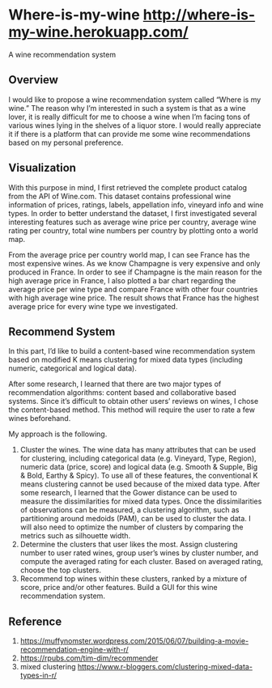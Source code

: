 # Where-is-my-wine http://where-is-my-wine.herokuapp.com/
A wine recommendation system

## Overview

I would like to propose a wine recommendation system called “Where is my wine.” The reason why I’m interested in such a system is that as a wine lover, it is really difficult for me to choose a wine when I’m facing tons of various wines lying in the shelves of a liquor store. I would really appreciate it if there is a platform that can provide me some wine recommendations based on my personal preference.

## Visualization

With this purpose in mind, I first retrieved the complete product catalog from the API of Wine.com. This dataset contains professional wine information of prices, ratings, labels, appellation info, vineyard info and wine types. In order to better understand the dataset, I first investigated several interesting features such as average wine price per country, average wine rating per country, total wine numbers per country by plotting onto a world map.

From the average price per country world map, I can see France has the most expensive wines. As we know Champagne is very expensive and only produced in France. In order to see if Champagne is the main reason for the high average price in France, I also plotted a bar chart regarding the average price per wine type and compare France with other four countries with high average wine price. The result shows that France has the highest average price for every wine type we investigated.

## Recommend System

In this part, I’d like to build a content-based wine recommendation system based on modified K means clustering for mixed data types (including numeric, categorical and logical data).

After some research, I learned that there are two major types of recommendation algorithms: content based and collaborative based systems. Since it’s difficult to obtain other users’ reviews on wines, I chose the content-based method. This method will require the user to rate a few wines beforehand. 

My approach is the following.
1.	Cluster the wines. The wine data has many attributes that can be used for clustering, including categorical data (e.g. Vineyard, Type, Region), numeric data (price, score) and logical data (e.g. Smooth & Supple, Big & Bold, Earthy & Spicy). To use all of these features, the conventional K means clustering cannot be used because of the mixed data type. After some research, I learned that the Gower distance can be used to measure the dissimilarities for mixed data types. Once the dissimilarities of observations can be measured, a clustering algorithm, such as partitioning around medoids (PAM), can be used to cluster the data. I will also need to optimize the number of clusters by comparing the metrics such as silhouette width. 
2.	Determine the clusters that user likes the most. Assign clustering number to user rated wines, group user’s wines by cluster number, and compute the averaged rating for each cluster. Based on averaged rating, choose the top clusters.
3.	Recommend top wines within these clusters, ranked by a mixture of score, price and/or other features. 
Build a GUI for this wine recommendation system.

## Reference

1. https://muffynomster.wordpress.com/2015/06/07/building-a-movie-recommendation-engine-with-r/
2. https://rpubs.com/tim-dim/recommender
3. mixed clustering https://www.r-bloggers.com/clustering-mixed-data-types-in-r/
